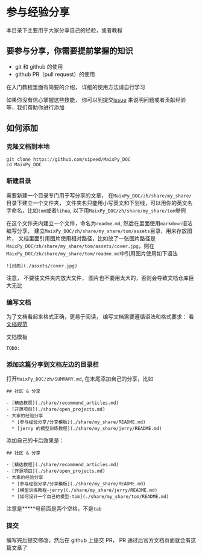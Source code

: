 参与经验分享
=======

本目录下主要用于大家分享自己的经验，或者教程


## 要参与分享，你需要提前掌握的知识

* git 和 github 的使用
* github PR（pull request）的使用

在入门教程里面有简要的介绍， 详细的使用方法请自行学习

如果你没有信心掌握这些技能， 你可以到提交[issue](https://github.com/sipeed/MaixPy_DOC/issues) 来说明问题或者贡献经验等，我们帮助你进行添加


## 如何添加


### 克隆文档到本地

```
git clone https://github.com/sipeed/MaixPy_DOC
cd MaixPy_DOC
```


### 新建目录

需要新建一个目录专门用于写分享的文章，
在`MaixPy_DOC/zh/share/my_share/`目录下建立一个文件夹， 文件夹名只能用小写英文和下划线，可以用你的英文名字命名，比如`tom`或者`lihua`,
以下用`MaixPy_DOC/zh/share/my_share/tom`举例

在这个文件夹内建立一个文件，命名为`readme.md`, 然后在里面使用`markdown`语法编写分享，
建立`MaixPy_DOC/zh/share/my_share/tom/assets`目录，用来存放图片，
文档里面引用图片使用相对路径，比如放了一张图片路径是`MaixPy_DOC/zh/share/my_share/tom/assets/cover.jpg`，则在`MaixPy_DOC/zh/share/my_share/tom/readme.md`中引用图片使用如下语法
```
![封面](./assets/cover.jpg)
```

注意， 不要往文件夹内放大文件， 图片也不要用太大的，否则会导致文档仓库巨大无比


### 编写文档

为了文档看起来格式正确，更易于阅读，
编写文档需要遵循语法和格式要求： 看 [文档规范](../../contribute/doc_convention.md)

文档模板

```
TODO:
```


### 添加这篇分享到文档左边的目录栏


打开`MaixPy_DOC/zh/SUMMARY.md`, 在末尾添加自己的分享，比如



```
## 社区 & 分享

- [精选教程](./share/recommend_articles.md)
- [开源项目](./share/open_projects.md)
- 大家的经验分享
  * [参与经验分享/分享模板](./share/my_share/README.md)
  * [jerry 的模型训练教程](./share/my_share/jerry/README.md)

```

添加自己的卡后效果是：

```
## 社区 & 分享

- [精选教程](./share/recommend_articles.md)
- [开源项目](./share/open_projects.md)
- 大家的经验分享
  * [参与经验分享/分享模板](./share/my_share/README.md)
  * [模型训练教程-jerry](./share/my_share/jerry/README.md)
  * [如何设计一个自己的模型-tom](./share/my_share/tom/README.md)
```

注意是**\***号前面是两个空格，不是`tab`


### 提交

编写完后提交修改，然后在 github 上提交 PR， PR 通过后官方文档页面就会有这篇文章了









